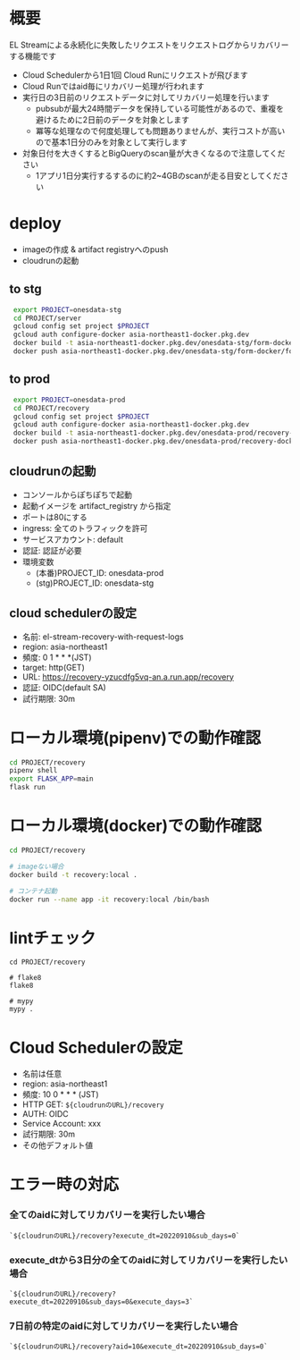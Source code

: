 # 概要
EL Streamによる永続化に失敗したリクエストをリクエストログからリカバリーする機能です

- Cloud Schedulerから1日1回 Cloud Runにリクエストが飛びます
- Cloud Runではaid毎にリカバリー処理が行われます
- 実行日の3日前のリクエストデータに対してリカバリー処理を行います
  - pubsubが最大24時間データを保持している可能性があるので、重複を避けるために2日前のデータを対象とします
  - 冪等な処理なので何度処理しても問題ありませんが、実行コストが高いので基本1日分のみを対象として実行します
- 対象日付を大きくするとBigQueryのscan量が大きくなるので注意してください
  - 1アプリ1日分実行するするのに約2~4GBのscanが走る目安としてください

# deploy
- imageの作成 & artifact registryへのpush
- cloudrunの起動

## to stg

```sh
 export PROJECT=onesdata-stg
 cd PROJECT/server
 gcloud config set project $PROJECT
 gcloud auth configure-docker asia-northeast1-docker.pkg.dev
 docker build -t asia-northeast1-docker.pkg.dev/onesdata-stg/form-docker/form:latest .
 docker push asia-northeast1-docker.pkg.dev/onesdata-stg/form-docker/form:latest 
```

## to prod

```sh
 export PROJECT=onesdata-prod
 cd PROJECT/recovery
 gcloud config set project $PROJECT
 gcloud auth configure-docker asia-northeast1-docker.pkg.dev
 docker build -t asia-northeast1-docker.pkg.dev/onesdata-prod/recovery-docker/recovery:latest .
 docker push asia-northeast1-docker.pkg.dev/onesdata-prod/recovery-docker/recovery:latest 
```

## cloudrunの起動

- コンソールからぽちぽちで起動
- 起動イメージを artifact_registry から指定
- ポートは80にする
- ingress: 全てのトラフィックを許可
- サービスアカウント: default
- 認証: 認証が必要
- 環境変数
  - (本番)PROJECT_ID: onesdata-prod
  - (stg)PROJECT_ID: onesdata-stg

## cloud schedulerの設定
- 名前: el-stream-recovery-with-request-logs
- region: asia-northeast1
- 頻度: 0 1 * * *(JST)
- target: http(GET)
- URL: https://recovery-yzucdfg5vq-an.a.run.app/recovery
- 認証: OIDC(default SA)
- 試行期限: 30m


# ローカル環境(pipenv)での動作確認

```sh
cd PROJECT/recovery
pipenv shell
export FLASK_APP=main
flask run
```

# ローカル環境(docker)での動作確認

```sh
cd PROJECT/recovery

# imageない場合
docker build -t recovery:local .

# コンテナ起動
docker run --name app -it recovery:local /bin/bash
```

# lintチェック
```
cd PROJECT/recovery

# flake8
flake8

# mypy
mypy .
```

# Cloud Schedulerの設定
- 名前は任意
- region: asia-northeast1
- 頻度: 10 0 * * * (JST)
- HTTP GET: `${cloudrunのURL}/recovery`
- AUTH: OIDC
- Service Account: xxx
- 試行期限: 30m
- その他デフォルト値

# エラー時の対応

### 全てのaidに対してリカバリーを実行したい場合
```
`${cloudrunのURL}/recovery?execute_dt=20220910&sub_days=0`
```

### execute_dtから3日分の全てのaidに対してリカバリーを実行したい場合
```
`${cloudrunのURL}/recovery?execute_dt=20220910&sub_days=0&execute_days=3`
```

### 7日前の特定のaidに対してリカバリーを実行したい場合
```
`${cloudrunのURL}/recovery?aid=10&execute_dt=20220910&sub_days=0`
```